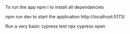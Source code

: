 To run the app
npm i to install all dependancies

npm run dev to start the application
http://localhost:5173/

Run a very basic cypress test
npx cypress open